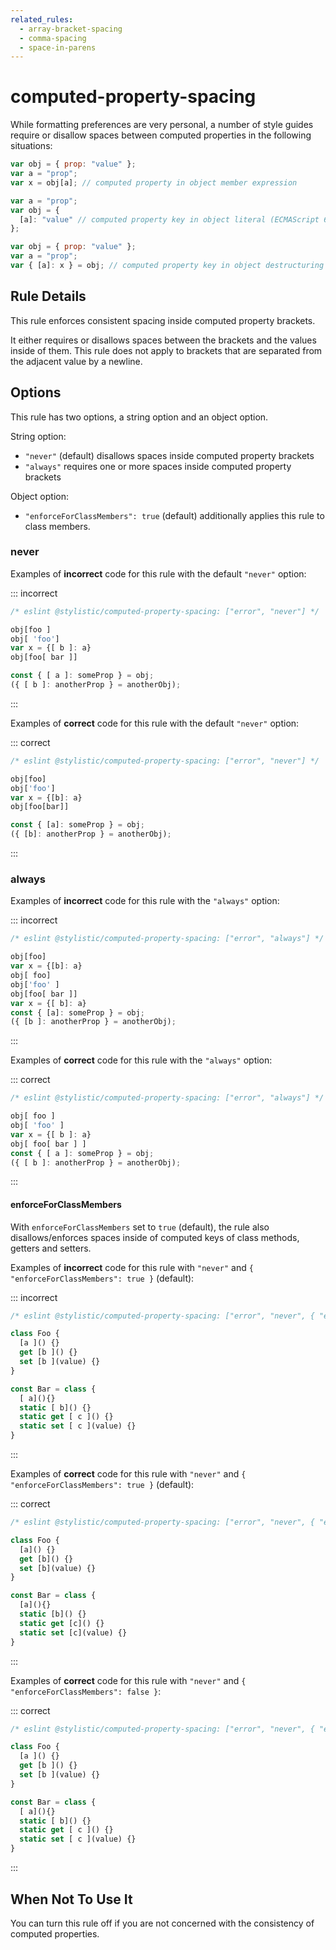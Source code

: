 ```yaml
---
related_rules:
  - array-bracket-spacing
  - comma-spacing
  - space-in-parens
---
```


# computed-property-spacing

While formatting preferences are very personal, a number of style guides require
or disallow spaces between computed properties in the following situations:

```js
var obj = { prop: "value" };
var a = "prop";
var x = obj[a]; // computed property in object member expression

var a = "prop";
var obj = {
  [a]: "value" // computed property key in object literal (ECMAScript 6)
};

var obj = { prop: "value" };
var a = "prop";
var { [a]: x } = obj; // computed property key in object destructuring pattern (ECMAScript 6)
```

## Rule Details

This rule enforces consistent spacing inside computed property brackets.

It either requires or disallows spaces between the brackets and the values inside of them.
This rule does not apply to brackets that are separated from the adjacent value by a newline.

## Options

This rule has two options, a string option and an object option.

String option:

- `"never"` (default) disallows spaces inside computed property brackets
- `"always"` requires one or more spaces inside computed property brackets

Object option:

- `"enforceForClassMembers": true` (default) additionally applies this rule to class members.

### never

Examples of **incorrect** code for this rule with the default `"never"` option:

::: incorrect

```js
/* eslint @stylistic/computed-property-spacing: ["error", "never"] */

obj[foo ]
obj[ 'foo']
var x = {[ b ]: a}
obj[foo[ bar ]]

const { [ a ]: someProp } = obj;
({ [ b ]: anotherProp } = anotherObj);
```

:::

Examples of **correct** code for this rule with the default `"never"` option:

::: correct

```js
/* eslint @stylistic/computed-property-spacing: ["error", "never"] */

obj[foo]
obj['foo']
var x = {[b]: a}
obj[foo[bar]]

const { [a]: someProp } = obj;
({ [b]: anotherProp } = anotherObj);
```

:::

### always

Examples of **incorrect** code for this rule with the `"always"` option:

::: incorrect

```js
/* eslint @stylistic/computed-property-spacing: ["error", "always"] */

obj[foo]
var x = {[b]: a}
obj[ foo]
obj['foo' ]
obj[foo[ bar ]]
var x = {[ b]: a}
const { [a]: someProp } = obj;
({ [b ]: anotherProp } = anotherObj);
```

:::

Examples of **correct** code for this rule with the `"always"` option:

::: correct

```js
/* eslint @stylistic/computed-property-spacing: ["error", "always"] */

obj[ foo ]
obj[ 'foo' ]
var x = {[ b ]: a}
obj[ foo[ bar ] ]
const { [ a ]: someProp } = obj;
({ [ b ]: anotherProp } = anotherObj);
```

:::

#### enforceForClassMembers

With `enforceForClassMembers` set to `true` (default), the rule also disallows/enforces spaces inside of computed keys of class methods, getters and setters.

Examples of **incorrect** code for this rule with `"never"` and `{ "enforceForClassMembers": true }` (default):

::: incorrect

```js
/* eslint @stylistic/computed-property-spacing: ["error", "never", { "enforceForClassMembers": true }] */

class Foo {
  [a ]() {}
  get [b ]() {}
  set [b ](value) {}
}

const Bar = class {
  [ a](){}
  static [ b]() {}
  static get [ c ]() {}
  static set [ c ](value) {}
}
```

:::

Examples of **correct** code for this rule with `"never"` and `{ "enforceForClassMembers": true }` (default):

::: correct

```js
/* eslint @stylistic/computed-property-spacing: ["error", "never", { "enforceForClassMembers": true }] */

class Foo {
  [a]() {}
  get [b]() {}
  set [b](value) {}
}

const Bar = class {
  [a](){}
  static [b]() {}
  static get [c]() {}
  static set [c](value) {}
}
```

:::

Examples of **correct** code for this rule with `"never"` and `{ "enforceForClassMembers": false }`:

::: correct

```js
/* eslint @stylistic/computed-property-spacing: ["error", "never", { "enforceForClassMembers": false }] */

class Foo {
  [a ]() {}
  get [b ]() {}
  set [b ](value) {}
}

const Bar = class {
  [ a](){}
  static [ b]() {}
  static get [ c ]() {}
  static set [ c ](value) {}
}
```

:::

## When Not To Use It

You can turn this rule off if you are not concerned with the consistency of computed properties.
